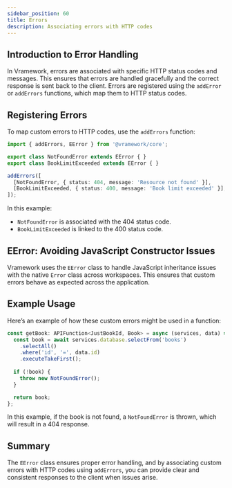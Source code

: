 ```yaml
---
sidebar_position: 60
title: Errors
description: Associating errors with HTTP codes
---
```


## Introduction to Error Handling

In Vramework, errors are associated with specific HTTP status codes and messages. This ensures that errors are handled gracefully and the correct response is sent back to the client. Errors are registered using the `addError` or `addErrors` functions, which map them to HTTP status codes.

## Registering Errors

To map custom errors to HTTP codes, use the `addErrors` function:

```typescript
import { addErrors, EError } from '@vramework/core';

export class NotFoundError extends EError { }
export class BookLimitExceeded extends EError { }

addErrors([
  [NotFoundError, { status: 404, message: 'Resource not found' }],
  [BookLimitExceeded, { status: 400, message: 'Book limit exceeded' }],
]);
```

In this example:

- `NotFoundError` is associated with the 404 status code.
- `BookLimitExceeded` is linked to the 400 status code.

## EError: Avoiding JavaScript Constructor Issues

Vramework uses the `EError` class to handle JavaScript inheritance issues with the native `Error` class across workspaces. This ensures that custom errors behave as expected across the application.

## Example Usage

Here’s an example of how these custom errors might be used in a function:

```typescript
const getBook: APIFunction<JustBookId, Book> = async (services, data) => {
  const book = await services.database.selectFrom('books')
    .selectAll()
    .where('id', '=', data.id)
    .executeTakeFirst();
  
  if (!book) {
    throw new NotFoundError();
  }

  return book;
};
```

In this example, if the book is not found, a `NotFoundError` is thrown, which will result in a 404 response.

## Summary

The `EError` class ensures proper error handling, and by associating custom errors with HTTP codes using `addErrors`, you can provide clear and consistent responses to the client when issues arise.
